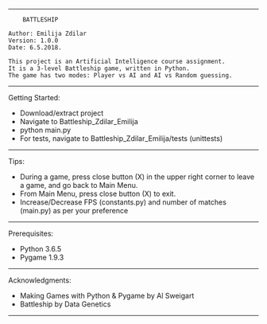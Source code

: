**********************************************************************
		BATTLESHIP
		
	Author: Emilija Zdilar
	Version: 1.0.0
	Date: 6.5.2018.

	This project is an Artificial Intelligence course assignment. 
	It is a 3-level Battleship game, written in Python. 
	The game has two modes: Player vs AI and AI vs Random guessing.
	 		
**********************************************************************

Getting Started:

- Download/extract project 
- Navigate to Battleship_Zdilar_Emilija
- python main.py 
- For tests, navigate to Battleship_Zdilar_Emilija/tests (unittests)

**********************************************************************

Tips:
- During a game, press close button (X) in the upper right corner to
  leave a game, and go back to Main Menu.
- From Main Menu, press close button (X)  to exit.
- Increase/Decrease FPS (constants.py) and number of matches (main.py)
  as per your preference

**********************************************************************

Prerequisites:
- Python 3.6.5
- Pygame 1.9.3

**********************************************************************

Acknowledgments:
- Making Games with Python & Pygame
	by Al Sweigart
- Battleship
	by Data Genetics

**********************************************************************